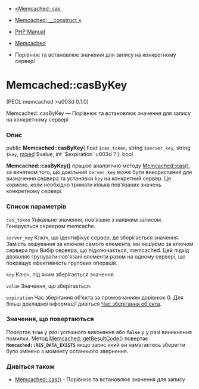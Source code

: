 - [«Memcached::cas](memcached.cas.md)
- [Memcached::\_\_construct »](memcached.construct.md)

- [PHP Manual](index.md)
- [Memcached](class.memcached.md)
- Порівнює та встановлює значення для запису на конкретному сервері

# Memcached::casByKey

(PECL memcached \>u003d 0.1.0)

Memcached::casByKey — Порівнює та встановлює значення для запису на
конкретному сервері

### Опис

public **Memcached::casByKey**(
float `$cas_token`,
string `$server_key`,
string `$key`,
[mixed](language.types.declarations.md#language.types.declarations.mixed)
$value,
int `$expiration` u003d ?
): bool

**Memcached::casByKey()** працює аналогічно методу
[Memcached::cas()](memcached.cas.md), за винятком того, що
довільний `server_key` може бути використаний для визначення сервера
та установки `key` на конкретний сервер. Це корисно, коли необхідно
тримати кілька пов'язаних значень конкретному сервері.

### Список параметрів

`cas_token`
Унікальне значення, пов'язане з наявним записом. Генерується
сервером memcache.

`server_key`
Ключ, що ідентифікує сервер, де зберігається значення. Замість
хешування за ключом самого елемента, ми хешуємо за ключом сервера при
Вибір сервера, що підключається, memcached. Цей підхід дозволяє
групувати пов'язані елементи разом на одному сервері, що покращує
ефективність групових операцій.

`key`
Ключ, під яким зберігається значення.

`value`
Значення, що зберігається.

`expiration`
Час зберігання об'єкта за промовчанням дорівнює 0. Для більш докладної
інформації дивіться [Час зберігання об'єкта](memcached.expiration.md).

### Значення, що повертаються

Повертає **`true`** у разі успішного виконання або **`false`** у
у разі виникнення помилки. Метод
[Memcached::getResultCode()](memcached.getresultcode.md) повертає
**`Memcached::RES_DATA_EXISTS`** якщо запис який ви намагаєтесь
зберегти було змінено з моменту останнього звернення.

### Дивіться також

- [Memcached::cas()](memcached.cas.md) - Порівнює та встановлює
значення для запису
